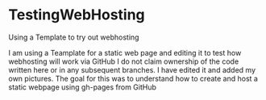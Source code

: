 # TestingWebHosting
Using a Template to try out webhosting


I am using a Teamplate for a static web page and editing it to test how webhosting will work via GitHub
I do not claim ownership of the code written here or in any subsequent branches. 
I have edited it and added my own pictures.
The goal for this was to understand how to create and host a static webpage using gh-pages from GitHub
